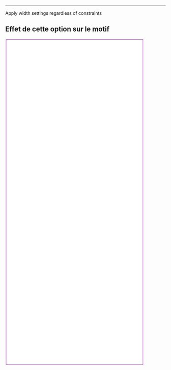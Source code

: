 ---

Apply width settings regardless of constraints


## Effet de cette option sur le motif
![Cette image montre l'effet de cette option en superposant plusieurs variantes qui ont une valeur différente pour cette option](tiberius_forcewidth_sample.svg "Effet de cette option sur le motif")